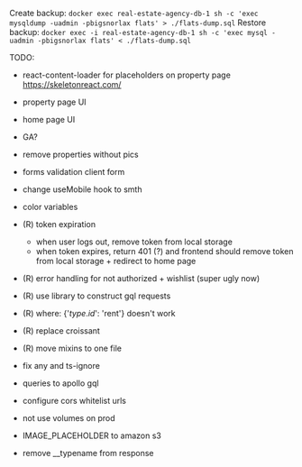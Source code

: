 Create backup: `docker exec real-estate-agency-db-1 sh -c 'exec mysqldump -uadmin -pbigsnorlax flats' > ./flats-dump.sql`
Restore backup: `docker exec -i real-estate-agency-db-1 sh -c 'exec mysql -uadmin -pbigsnorlax flats' < ./flats-dump.sql`

TODO:
- react-content-loader for placeholders on property page https://skeletonreact.com/
- property page UI
- home page UI
- GA?
- remove properties without pics
- forms validation client form
- change useMobile hook to smth
- color variables


- (R) token expiration
  - when user logs out, remove token from local storage
  - when token expires, return 401 (?) and frontend should remove token from local storage + redirect to home page
- (R) error handling for not authorized + wishlist (super ugly now)
- (R) use library to construct gql requests
- (R) where: {'$type.id$': 'rent'} doesn't work
- (R) replace croissant
- (R) move mixins to one file
- fix any and ts-ignore
- queries to apollo gql
- configure cors whitelist urls
- not use volumes on prod
- IMAGE_PLACEHOLDER to amazon s3
- remove __typename from response
